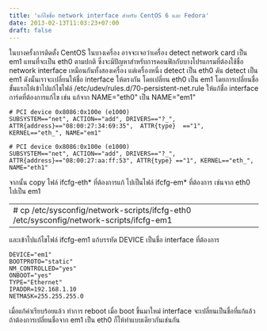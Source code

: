 ```yaml
---
title: 'แก้ไขชื่อ network interface สำหรับ CentOS 6 และ Fedora'
date: 2013-02-13T11:03:23+07:00
draft: false
---
```


ในบางครั้งการติดตั้ง CentOS ในบางเครื่อง อาจจะเจอว่าเครื่อง detect network card เป็น em1 แทนที่จะเป็น eth0 ตามปกติ ซึ่งจะมีปัญหาสำหรับการคอนฟิกกับบางโปรแกรมที่ต้องใช้ชื่อ network interface เหมือนกันทั้งสองเครื่อง แต่เครื่องหนึ่ง detect เป็น eth0 ดัน detect เป็น em1 ดังนั้นเราจะเปลี่ยนให้ชื่อ interface ให้ตรงกัน โดยเปลี่ยน eth0 เป็น em1
โดยการเปลี่ยนชื่อขั้นแรกให้เข้าไปแก้ไขไฟล์ /etc/udev/rules.d/70-persistent-net.rule ให้แก้ชื่อ interface การ์ดที่ต้องการแก้ไข เช่น แก้จาก NAME="eth0" เป็น NAME="em1"

    # PCI device 0x8086:0x100e (e1000)
    SUBSYSTEM=="net", ACTION=="add", DRIVERS=="?_", ATTR{address}=="08:00:27:34:69:35",  ATTR{type}  =="1", KERNEL=="eth_", NAME="em1"

    # PCI device 0x8086:0x100e (e1000)
    SUBSYSTEM=="net", ACTION=="add", DRIVERS=="?_", ATTR{address}=="08:00:27:aa:ff:53", ATTR{type} =="1", KERNEL=="eth_", NAME="eth1"

จากนั้น copy ไฟล์ ifcfg-eth* ที่ต้องการแก้ ไปเป็นไฟล์ ifcfg-em* ที่ต้องการ เช่นจาก eth0 ไปเป็น em1
 <table class="table table-bordered">
         <td>
           # cp /etc/sysconfig/network-scripts/ifcfg-eth0 /etc/sysconfig/network-scripts/ifcfg-em1
         </td>
   </table>


และเข้าไปแก้ไขไฟล์ ifcfg-em1 แก้บรรทัด DEVICE เป็นชื่อ interface ที่ต้องการ

    DEVICE="em1"
    BOOTPROTO="static"
    NM_CONTROLLED="yes"
    ONBOOT="yes"
    TYPE="Ethernet"
    IPADDR=192.168.1.10
    NETMASK=255.255.255.0

เมื่อแก้ค่าเรียบร้อยแล้ว ทำการ reboot เมื่อ boot ขึ้นมาใหม่ interface จะเปลี่ยนเป็นชื่อที่แก้แล้ว ถ้าต้องการเปลี่ยนชื่อจาก em1 เป็น eth0 ก็ให้ทำแบบเดียวกันเช่นกัน

